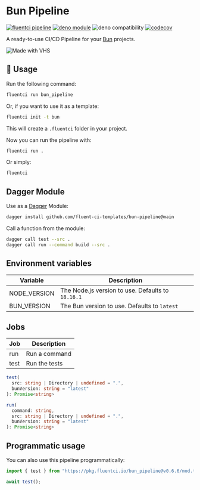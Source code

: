 # Bun Pipeline

[![fluentci pipeline](https://img.shields.io/badge/dynamic/json?label=pkg.fluentci.io&labelColor=%23000&color=%23460cf1&url=https%3A%2F%2Fapi.fluentci.io%2Fv1%2Fpipeline%2Fbun_pipeline&query=%24.version)](https://pkg.fluentci.io/bun_pipeline)
[![deno module](https://shield.deno.dev/x/bun_pipeline)](https://deno.land/x/bun_pipeline)
![deno compatibility](https://shield.deno.dev/deno/^1.37)
[![codecov](https://img.shields.io/codecov/c/gh/fluent-ci-templates/bun-pipeline)](https://codecov.io/gh/fluent-ci-templates/bun-pipeline)


A ready-to-use CI/CD Pipeline for your [Bun](https://bun.sh) projects.

![Made with VHS](https://vhs.charm.sh/vhs-2vYAlYsrKSytuEyoxMfYdg.gif)

## 🚀 Usage

Run the following command:

```bash
fluentci run bun_pipeline
```

Or, if you want to use it as a template:

```bash
fluentci init -t bun
```

This will create a `.fluentci` folder in your project.

Now you can run the pipeline with:

```bash
fluentci run .
```

Or simply:

```bash
fluentci
```

## Dagger Module

Use as a [Dagger](https://dagger.io) Module:

```bash
dagger install github.com/fluent-ci-templates/bun-pipeline@main
```

Call a function from the module:

```bash
dagger call test --src .
dagger call run --command build --src .
```

## Environment variables

| Variable     | Description                                      |
| ------------ | ------------------------------------------------ |
| NODE_VERSION | The Node.js version to use. Defaults to `18.16.1`|
| BUN_VERSION  | The Bun version to use. Defaults to `latest`      |

## Jobs

| Job    | Description         |
| ------ | ------------------- |
| run    | Run a command       |
| test   | Run the tests       |

```typescript
test(
  src: string | Directory | undefined = ".",
  bunVersion: string = "latest"
): Promise<string>

run(
  command: string,
  src: string | Directory | undefined = ".",
  bunVersion: string = "latest"
): Promise<string>

```

## Programmatic usage

You can also use this pipeline programmatically:

```ts
import { test } from "https://pkg.fluentci.io/bun_pipeline@v0.6.6/mod.ts";

await test();
```
